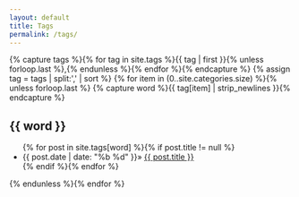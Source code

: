 ```yaml
---
layout: default
title: Tags
permalink: /tags/
---
```


<div class="well">
{% capture tags %}{% for tag in site.tags %}{{ tag | first }}{% unless forloop.last %},{% endunless %}{% endfor %}{% endcapture %}
{% assign tag = tags | split:',' | sort %}
{% for item in (0..site.categories.size) %}{% unless forloop.last %}
{% capture word %}{{ tag[item] | strip_newlines }}{% endcapture %}
<h2 class="tag" id="{{ word }}">{{ word }}</h2>
<ul>
{% for post in site.tags[word] %}{% if post.title != null %}
<li><span>{{ post.date | date: "%b %d" }}</span>» <a href="{{ site.baseurl}}{{ post.url }}">{{ post.title }}</a></li>
{% endif %}{% endfor %}
</ul>
{% endunless %}{% endfor %}
<br/><br/>
</div>
